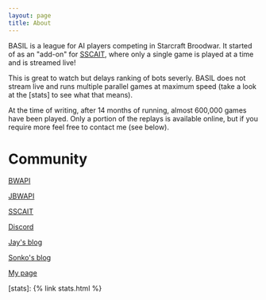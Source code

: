 ```yaml
---
layout: page
title: About
---
```

BASIL is a league for AI players competing in Starcraft Broodwar. It started of as an "add-on" for [SSCAIT], where only a single game is played at a time and is streamed live!

This is great to watch but delays ranking of bots severly. BASIL does not stream live and runs multiple parallel games at maximum speed (take a look at the [stats] to see what that means).

At the time of writing, after 14 months of running, almost 600,000 games have been played. Only a portion of the replays is available online, but if you require more feel free to contact me (see below).

Community
=========
[BWAPI](https://github.com/bwapi/bwapi)

[JBWAPI](https://github.com/JavaBWAPI/JBWAPI)

[SSCAIT]

[Discord](https://discord.gg/frDVAwk)

[Jay's blog](http://satirist.org/ai/starcraft/blog/)

[Sonko's blog](https://makingcomputerdothings.com/)

[My page](https://www.bytekeeper.org/projects.html)


[SSCAIT]: https://www.sscaitournament.com/
[stats]: {% link stats.html %}